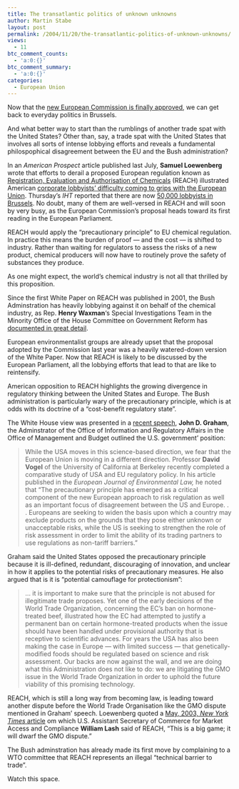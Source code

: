 ```yaml
---
title: The transatlantic politics of unknown unknowns
author: Martin Stabe
layout: post
permalink: /2004/11/20/the-transatlantic-politics-of-unknown-unknowns/
views:
  - 11
btc_comment_counts:
  - 'a:0:{}'
btc_comment_summary:
  - 'a:0:{}'
categories:
  - European Union
---
```

Now that the [new European Commission is finally approved][1], we can get back to everyday politics in Brussels.

And what better way to start than the rumblings of another trade spat with the United States? Other than, say, a trade spat with the United States that involves all sorts of intense lobbying efforts and reveals a fundamental philospophical disagreement between the EU and the Bush administration?  
<!--more-->

  
In an *American Prospect* article published last July, **Samuel Loewenberg** wrote that efforts to derail a proposed European regulation known as [Registration, Evaluation and Authorisation of Chemicals][2] (REACH) illustrated American [corporate lobbyists&rsquo; difficulty coming to grips with the European Union][3]. Thursday&rsquo;s *IHT* reported that there are now [50,000 lobbyists in Brussels][4]. No doubt, many of them are well-versed in REACH and will soon by very busy, as the European Commission&rsquo;s proposal heads toward its first reading in the European Parliament.

REACH would apply the &ldquo;precautionary principle&rdquo; to EU chemical regulation. In practice this means the burden of proof &mdash; and the cost &mdash; is shifted to industry. Rather than waiting for regulators to assess the risks of a new product, chemical producers will now have to routinely prove the safety of substances they produce.

As one might expect, the world&rsquo;s chemical industry is not all that thrilled by this proposition. 

Since the first White Paper on REACH was published in 2001, the Bush Adminstration has heavily lobbying against it on behalf of the chemical industry, as Rep. **Henry Waxman**&#8216;s Special Investigations Team in the Minority Office of the House Committee on Government Reform has [documented in great detail][5].

European environmentalist groups are already upset that the proposal adopted by the Commission last year was a heavily watered-down version of the White Paper. Now that REACH is likely to be discussed by the European Parliament, all the lobbying efforts that lead to that are like to reintensify. 

American opposition to REACH highlights the growing divergence in regulatory thinking between the United States and Europe. The Bush administration is particularly wary of the precautionary principle, which is at odds with its doctrine of a &ldquo;cost-benefit regulatory state&rdquo;.

The White House view was presented in a [recent speech][6], **John D. Graham**, the Adminstrator of the Office of Information and Regulatory Affairs in the Office of Management and Budget outlined the U.S. government&rsquo; position:

> While the USA moves in this science-based direction, we fear that the European Union is moving in a different direction. Professor **David Vogel** of the University of California at Berkeley recently completed a comparative study of USA and EU regulatory policy. In his article published in the *European Journal of Environmental Law,* he noted that &#8220;The precautionary principle has emerged as a critical component of the new European approach to risk regulation as well as an important focus of disagreement between the US and Europe. . . Europeans are seeking to widen the basis upon which a country may exclude products on the grounds that they pose either unknown or unacceptable risks, while the US is seeking to strengthen the role of risk assessment in order to limit the ability of its trading partners to use regulations as non-tariff barriers.&#8221; 

Graham said the United States opposed the precautionary principle because it is ill-defined, redundant, discouraging of innovation, and unclear in how it applies to the potential risks of precautionary measures. He also argued that is it is &ldquo;potential camouflage for protectionism&rdquo;:

> &#8230; it is important to make sure that the principle is not abused for illegitimate trade proposes. Yet one of the early decisions of the World Trade Organization, concerning the EC&#8217;s ban on hormone-treated beef, illustrated how the EC had attempted to justify a permanent ban on certain hormone-treated products when the issue should have been handled under provisional authority that is receptive to scientific advances. For years the USA has also been making the case in Europe &mdash; with limited success &mdash; that genetically-modified foods should be regulated based on science and risk assessment. Our backs are now against the wall, and we are doing what this Administration does not like to do: we are litigating the GMO issue in the World Trade Organization in order to uphold the future viability of this promising technology.

REACH, which is still a long way from becoming law, is leading toward another dispute before the World Trade Organisation like the GMO dispute mentioned in Graham&rsquo; speech. Loewenberg quoted a [May, 2003, *New York Times* article][7] om which U.S. Assistant Secretary of Commerce for Market Access and Compliance **William Lash** said of REACH, &#8220;This is a big game; it will dwarf the GMO dispute.&#8221;

The Bush adminstration has already made its first move by complaining to a WTO committee that REACH represents an illegal &ldquo;technical barrier to trade&rdquo;.

Watch this space.

 [1]: http://fistfulofeuros.net/archives/000941.php
 [2]: http://europa.eu.int/comm/environment/chemicals/reach.htm
 [3]: http://www.prospect.org/web/page.ww?section=root&name=ViewPrint&articleId=6839
 [4]: http://www.iht.com/articles/2004/11/17/news/lobby.html
 [5]: http://democrats.reform.house.gov/investigations.asp?Issue=Chemical+Regulation
 [6]: http://www.whitehouse.gov/omb/inforeg/speeches/101204_risk.html
 [7]: http://www.mac.doc.gov/PressMain/May2003/May8ChemDirect.html